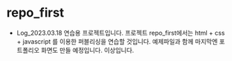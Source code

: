 # repo_first

- Log_2023.03.18
  연습용 프로젝트입니다.
  프로젝트 repo_first에서는 html + css + javascript 를 이용한 퍼블리싱을 연습할 것입니다.
  예제파일과 함께 마지막엔 포트폴리오 화면도 만들 예정입니다.
  이상입니다.
